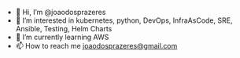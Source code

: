 - 👋 Hi, I’m @joaodosprazeres
- 👀 I’m interested in kubernetes, python, DevOps, InfraAsCode, SRE, Ansible, Testing, Helm Charts
- 🌱 I’m currently learning AWS
- 📫 How to reach me joaodosprazeres@gmail.com

<!---
joaodosprazeres/joaodosprazeres is a ✨ special ✨ repository because its `README.md` (this file) appears on your GitHub profile.
You can click the Preview link to take a look at your changes.
--->
